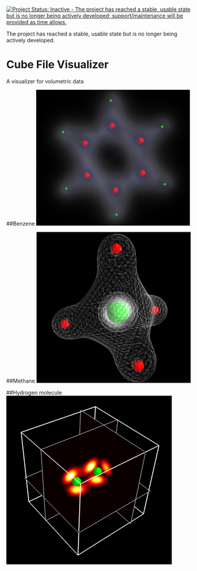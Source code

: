 [![Project Status: Inactive - The project has reached a stable, usable state but is no longer being actively developed; support/maintenance will be provided as time allows.](http://www.repostatus.org/badges/latest/inactive.svg)](http://www.repostatus.org/#inactive) 

The project has reached a stable, usable state but is no longer being actively developed.

Cube File Visualizer
===
A visualizer for volumetric data

##Benzene
![alt tag](https://raw.githubusercontent.com/miladh/cubeViz/master/figures/benzene.png)

##Methane
![alt tag](https://raw.githubusercontent.com/miladh/cubeViz/master/figures/ch4_wf.png)

##Hydrogen molecule
![alt tag](https://raw.githubusercontent.com/miladh/cubeViz/master/figures/h2_slicer.png)
